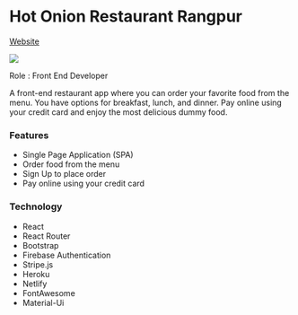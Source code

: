 # Hot Onion Restaurant Rangpur

[Website](https://hot-onion-restaurant-rangpur.web.app/)

<img src="https://i.ibb.co/BLphsZT/hot-onion-restaurant-rangpur-web-app-order-Summary-1.png">

Role : Front End Developer

A front-end restaurant app where you can order your favorite food from the menu. You have options for breakfast, lunch, and dinner. Pay online using your credit card and enjoy the most delicious dummy food.

### Features
- Single Page Application (SPA)
- Order food from the menu
- Sign Up to place order
- Pay online using your credit card

### Technology
- React
- React Router
- Bootstrap
- Firebase Authentication
- Stripe.js
- Heroku
- Netlify
- FontAwesome
- Material-Ui
